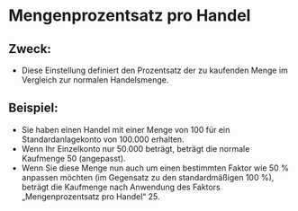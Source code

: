 # **Mengenprozentsatz pro Handel**

## Zweck: 

- Diese Einstellung definiert den Prozentsatz der zu kaufenden Menge im Vergleich zur normalen Handelsmenge.

## Beispiel: 

- Sie haben einen Handel mit einer Menge von 100 für ein Standardanlagekonto von 100.000 erhalten. 
- Wenn Ihr Einzelkonto nur 50.000 beträgt, beträgt die normale Kaufmenge 50 (angepasst). 
- Wenn Sie diese Menge nun auch um einen bestimmten Faktor wie 50 % anpassen möchten (im Gegensatz zu den standardmäßigen 100 %), beträgt die Kaufmenge nach Anwendung des Faktors „Mengenprozentsatz pro Handel“ 25. 

